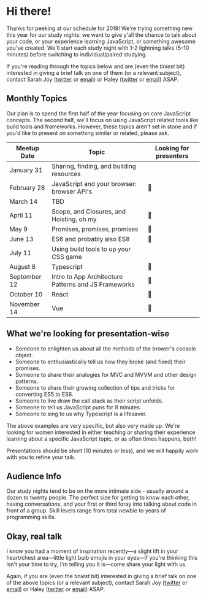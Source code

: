 # Hi there!

Thanks for peeking at our schedule for 2018! We're trying something new this year for our study nights: we want to give y'all the chance to talk about your code, or your experience learning JavaScript, or something awesome you've created. We'll start each study night with 1-2 lightning talks (5-10 minutes) before switching to individual/paired studying.

If you're reading through the topics below and are (even the *tiniest* bit) interested in giving a brief talk on one of them (or a relevant subject), contact Sarah Joy ([twitter](http://twitter.com/superissarah) or [email](mailto:sarahjoy@alchemycodelab.com)) or Haley ([twitter](https://twitter.com/haley_elder) or [email](hello@haleyelder.com)) ASAP.

## Monthly Topics
Our plan is to spend the first half of the year focusing on core JavaScript concepts. The second half, we'll focus on using JavaScript related tools like build tools and frameworks. However, these topics aren't set in stone and if you'd like to present on something similar or related, please ask.

| Meetup Date | Topic | Looking for presenters |
| --- | --- | --- |
| January 31 | Sharing, finding, and building resources |
| February 28 | JavaScript and your browser: browser API's | 👀
| March 14 | TBD | 
| April 11 | Scope, and Closures, and Hoisting, oh my | 👀
| May 9 | Promises, promises, promises | 👀
| June 13 | ES6 and probably also ES8 | 👀
| July 11 | Using build tools to up your CSS game | 
| August 8 | Typescript | 👀
| September 12 | Intro to App Architecture Patterns and JS Frameworks | 👀
| October  10| React  | 👀
| November 14 | Vue | 👀

## What we're looking for presentation-wise

- Someone to enlighten us about all the methods of the brower's console object.
- Someone to enthusiastically tell us how they broke (and fixed) their promises.
- Someone to share their analogies for MVC and MVVM and other design patterns.
- Someone to share their growing collection of tips and tricks for converting ES5 to ES6.
- Someone to live draw the call stack as their script unfolds.
- Someone to tell us JavaScript puns for 8 minutes.
- Someone to sing to us why Typescript is a lifesaver.

The above examples are very specific, but also very made up. We're looking for women interested in either teaching or sharing their experience learning about a specific JavaScript topic, or as often times happens, both!

Presentations should be short (10 minutes or less), and we will happily work with you to refine your talk.

## Audience Info
Our study nights tend to be on the more intimate side - usually around a dozen to twenty people. The perfect size for getting to know each other, having conversations, and your first or third foray into talking about code in front of a group. Skill levels range from total newbie to years of programming skills.

## Okay, real talk
I know you had a moment of inspiration recently—a slight lift in your heart/chest area—little light bulb emojis in your eyes—if you're thinking this isn't your time to try, I'm telling you it is—come share your light with us.

Again, if you are (even the *tiniest* bit) interested in giving a brief talk on one of the above topics (or a relevant subject), contact Sarah Joy ([twitter](http://twitter.com/superissarah) or [email](mailto:sarahjoy@alchemycodelab.com)) or Haley ([twitter](https://twitter.com/haley_elder) or [email](hello@haleyelder.com)) ASAP.
